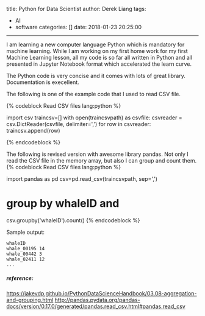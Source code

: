 title: Python for Data Scientist
author: Derek Liang
tags:
  - AI
  - software
categories: []
date: 2018-01-23 20:25:00
---
I am learning a new computer language Python which is mandatory for machine learning. While I am working on my first home work for my first Machine Learning lesson, all my code is so far all written in Python and all presented in Jupyter Notebook format which accelerated  the learn curve.

The Python code is very concise and it comes with lots of great library. Documentation is execellent. 

The following is one of the example code that I used to read CSV file.

{% codeblock Read CSV files lang:python %}

import csv
traincsv=[]
with open(traincsvpath) as csvfile:
    csvreader = csv.DictReader(csvfile, delimiter=',')
    for row in csvreader:
        traincsv.append(row)
      

{% endcodeblock %}

The following is revised version with awesome library pandas. Not only I read the CSV file in the memory array, but also I can group and count them.
{% codeblock Read CSV files lang:python %}

import pandas as pd
csv=pd.read_csv(traincsvpath, sep=',')      

# group by whaleID and 
csv.groupby('whaleID').count()
{% endcodeblock %}

Sample output:
```
whaleID	
whale_00195	14
whale_00442	3
whale_02411	12
...
```

##### reference: 
https://jakevdp.github.io/PythonDataScienceHandbook/03.08-aggregation-and-grouping.html
http://pandas.pydata.org/pandas-docs/version/0.17.0/generated/pandas.read_csv.html#pandas.read_csv